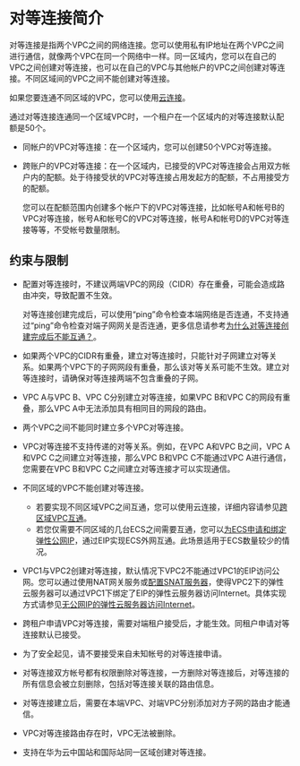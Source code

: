 # 对等连接简介<a name="zh-cn_topic_0046655036"></a>

对等连接是指两个VPC之间的网络连接。您可以使用私有IP地址在两个VPC之间进行通信，就像两个VPC在同一个网络中一样。同一区域内，您可以在自己的VPC之间创建对等连接，也可以在自己的VPC与其他帐户的VPC之间创建对等连接。不同区域间的VPC之间不能创建对等连接。

如果您要连通不同区域的VPC，您可以使用[云连接](https://support.huaweicloud.com/cc/index.html)。

通过对等连接连通同一个区域VPC时，一个租户在一个区域内的对等连接默认配额是50个。

-   同帐户的VPC对等连接：在一个区域内，您可以创建50个VPC对等连接。
-   跨账户的VPC对等连接：在一个区域内，已接受的VPC对等连接会占用双方帐户内的配额。处于待接受状的VPC对等连接占用发起方的配额，不占用接受方的配额。

    您可以在配额范围内创建多个帐户下的VPC对等连接，比如帐号A和帐号B的VPC对等连接，帐号A和帐号C的VPC对等连接，帐号A和帐号D的VPC对等连接等等，不受帐号数量限制。


## 约束与限制<a name="section1615221293118"></a>

-   配置对等连接时，不建议两端VPC的网段（CIDR）存在重叠，可能会造成路由冲突，导致配置不生效。

    对等连接创建完成后，可以使用“ping”命令检查本端网络是否连通，不支持通过“ping”命令检查对端子网网关是否连通，更多信息请参考[为什么对等连接创建完成后不能互通？](https://support.huaweicloud.com/vpc_faq/vpc_faq_0069.html)。

-   如果两个VPC的CIDR有重叠，建立对等连接时，只能针对子网建立对等关系。如果两个VPC下的子网网段有重叠，那么该对等关系可能不生效。建立对等连接时，请确保对等连接两端不包含重叠的子网。
-   VPC A与VPC B、VPC C分别建立对等连接，如果VPC B和VPC C的网段有重叠，那么VPC A中无法添加具有相同目的网段的路由。
-   两个VPC之间不能同时建立多个VPC对等连接。
-   VPC对等连接不支持传递的对等关系。例如，在VPC A和VPC B之间，VPC A和VPC C之间建立对等连接，那么VPC B和VPC C不能通过VPC A进行通信，您需要在VPC B和VPC C之间建立对等连接才可以实现通信。
-   不同区域的VPC不能创建对等连接。
    -   若要实现不同区域VPC之间互通，您可以使用云连接，详细内容请参见[跨区域VPC互通](https://support.huaweicloud.com/qs-cc/cc_02_0201.html)。
    -   若您仅需要不同区域的几台ECS之间需要互通，您可以[为ECS申请和绑定弹性公网IP](https://support.huaweicloud.com/qs-eip/eip_qs_0001.html)，通过EIP实现ECS外网互通。此场景适用于ECS数量较少的情况。

-   VPC1与VPC2创建对等连接，默认情况下VPC2不能通过VPC1的EIP访问公网。您可以通过使用NAT网关服务或[配置SNAT服务器](https://support.huaweicloud.com/usermanual-vpc/vpc_route_0004.html)，使得VPC2下的弹性云服务器可以通过VPC1下绑定了EIP的弹性云服务器访问Internet。具体实现方式请参见[无公网IP的弹性云服务器访问Internet](https://support.huaweicloud.com/usermanual-ecs/ecs_03_0705.html)。
-   跨租户申请VPC对等连接，需要对端租户接受后，才能生效。同租户申请对等连接默认已接受。
-   为了安全起见，请不要接受来自未知帐号的对等连接申请。
-   对等连接双方帐号都有权限删除对等连接，一方删除对等连接后，对等连接的所有信息会被立刻删除，包括对等连接关联的路由信息。
-   对等连接建立后，需要在本端VPC、对端VPC分别添加对方子网的路由才能通信。
-   VPC对等连接路由存在时，VPC无法被删除。
-   支持在华为云中国站和国际站同一区域创建对等连接。

